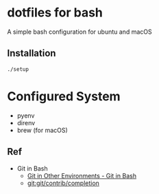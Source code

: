 # dotfiles for bash

A simple bash configuration for ubuntu and macOS



## Installation


```
./setup
```



# Configured System

- pyenv 
- direnv
- brew (for macOS)



## Ref

- Git in Bash
    - [Git in Other Environments - Git in Bash](https://git-scm.com/book/en/v2/Appendix-A:-Git-in-Other-Environments-Git-in-Bash)
    - [git:git/contrib/completion](https://github.com/git/git/tree/master/contrib/completion)


